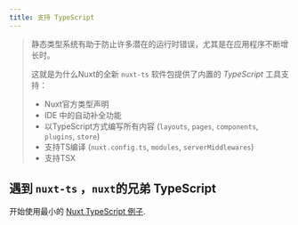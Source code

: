 ```yaml
---
title: 支持 TypeScript
---
```


> 静态类型系统有助于防止许多潜在的运行时错误，尤其是在应用程序不断增长时。
>
> 这就是为什么Nuxt的全新 `nuxt-ts` 软件包提供了内置的 *TypeScript* 工具支持：
> - Nuxt官方类型声明
> - IDE 中的自动补全功能
> - 以TypeScript方式编写所有内容 (`layouts`, `pages`, `components`, `plugins`, `store`)
> - 支持TS编译 (`nuxt.config.ts`, `modules`, `serverMiddlewares`)
> - 支持TSX

## 遇到 `nuxt-ts` ，`nuxt`的兄弟 TypeScript

开始使用最小的 [Nuxt TypeScript 例子](/examples/typescript).
